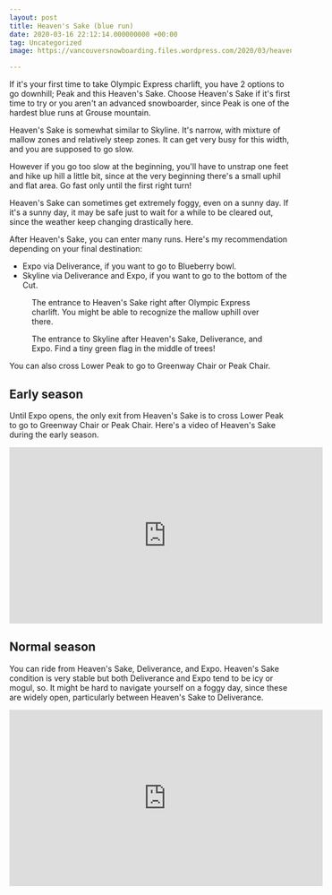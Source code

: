 ```yaml
---
layout: post
title: Heaven's Sake (blue run)
date: 2020-03-16 22:12:14.000000000 +00:00
tag: Uncategorized
image: https://vancouversnowboarding.files.wordpress.com/2020/03/heavens.png

---
```

If it's your first time to take Olympic Express charlift, you have 2 options to go downhill; Peak and this Heaven's Sake. Choose Heaven's Sake if it's first time to try or you aren't an advanced snowboarder, since Peak is one of the hardest blue runs at Grouse mountain.

Heaven's Sake is somewhat similar to Skyline. It's narrow, with mixture of mallow zones and relatively steep zones. It can get very busy for this width, and you are supposed to go slow. 

However if you go too slow at the beginning, you'll have to unstrap one feet and hike up hill a little bit, since at the very beginning there's a small uphil and flat area. Go fast only until the first right turn!

Heaven's Sake can sometimes get extremely foggy, even on a sunny day. If it's a sunny day, it may be safe just to wait for a while to be cleared out, since the weather keep changing drastically here.

After Heaven's Sake, you can enter many runs. Here's my recommendation depending on your final destination:

* Expo via Deliverance, if you want to go to Blueberry bowl.
* Skyline via Deliverance and Expo, if you want to go to the bottom of the Cut.

<!-- wp:image -->
<figure class="wp-block-image"><img src="https://lh3.googleusercontent.com/QG6wH2GNDz7cDydQTR1T4Hy-AJU4gjXwnuldNitESt2lFbhOcEn9G4L42pNWEox_Oimcl-z9TuBVXbVnpBFcHv2W3FnOBRI4yXl2K5iH6iWyNb9gdbCa3t_C76SbAFMyVDkipnjl22AxJT5Ml64GXLlKJqUbXfkCFwTlOeBVqx96p0Gk_XE2BuMVoPxUA7lwfwHrqN4ERCKJ2VYuq5gtIu6SjXzzVjNzFI7as-Phf2tBPCe3hYuEftT3O0YH-tpHkZWgy-bA_xMD3IDcDHCGQ5Fm0V298vXuSfUExXjzfKwubKauvgtwFDikwl4Vol-C16G63IP8H5N6Dn_6fiAb9K2kUp18vl5kuU2WOQLcr0hb7xh6-RdiF9zWfTemaPLRbsGbdjf1ITZdILDJBzjMGpTUhAweX9kqOOAwire9f75OLQW57ubB9f7_hRVnzh5HRKC2AlaA_HKnvVsE7yZDTvthB19yRl_NR1H2IaJqYr6FopllmrBf6ceFY5nfjg0cCyIwoJdL4gSugJwM8vZ0Wzay7_TO2p8MkZu0_Tj__frnZKRaktt_NVKsoNwD0YgAEn_PgqrvC3fgRqhZkY9Urweh1QXoESeGshcfAqIAldqn7ynMoUUt-upLBeCnU9inSZu4lZ14Le4YUdaSTHunTTK-0w091mQYBCrODNzLTpcZyn6JJ1CDfnz4zDs9t7B9zMvYI882L23NfCaD_9ukg6QgkIi8vijHNs0W6sbQajuOWi_Wks-zw3Y=w1824-h1368-no" alt="" /><figcaption>The entrance to Heaven's Sake right after Olympic Express charlift. You might be able to recognize the mallow uphill over there.</figcaption></figure>
<!-- /wp:image -->

<!-- wp:image -->
<figure class="wp-block-image"><img src="https://lh3.googleusercontent.com/GJgdznOVvwrtNbuzb6c5jR-fkOYjwLHSX2hmpa0CCEMMy-fvTZlX1wbJjN7k3BrOa0RhISP-elBdMb7dmvD-XqzvPNt12gMwT6FKvTONNPes_MtCfwul7FVnmkluF4KshW9JtOaqbKj3uK3n-EkF9s2AcZhIBzm8fONy80ld2_a81yrgQoIKO30ZF1XZrefIm7I5RPIejnm9RnMSQRHWhRgV2deYqcBHVU-TSfOplVtdCcmpwWJbH1GevjFIWea2jPOBUFpD6VKWM2mDTICEuxyT5vgFadC3GtTw0MywrjwuCv_Ry9RZ5-x5nMDLxA37wwnU8RQ0TO7wLkdENPzbH3j6t2I-enNdtybZtpAGx08c7wQCZ46oVP1ofGDGbdVJu11-PMTsK0n9EnZbni_4RXVVkFwUiTFFTBWDDRxIqfIYKT6Gq1eYZZ1AqHqds-hTK6cNvOSJ2GDIBD7D3SKa_3U5qW2yZjRCiuJrV05PqqDAWB8SN2Qki3MOPAPGeE7fRx3rQQKvbvUQIFI_iZAvdZquCrz2XT_5F9aL3VS8j9uMVlMWODBekJRR2a1dcuZBNhTlSf8UMaCbFkJqsmdE6PhCI33tBuUBUJm8ATWkae0oK1oCk5GHEvECIIMG0neRUpLQcOBz0XDpIyfdUVLF3HYXgaj5biWvhQkQvSyLeJJAY7fzFvd9nf59Nn3IGcb2l9S1iZnSr0gdoNkHiGAI_nEcNjg7c3dXxam8thbZQ-M-8lcaFXX9lJw=w1824-h1368-no" alt="" /><figcaption>The entrance to Skyline after Heaven's Sake, Deliverance, and Expo. Find a tiny green flag in the middle of trees!</figcaption></figure>
<!-- /wp:image -->

You can also cross Lower Peak to go to Greenway Chair or Peak Chair.

## Early season

Until Expo opens, the only exit from Heaven's Sake is to cross Lower Peak to go to Greenway Chair or Peak Chair. Here's a video of Heaven's Sake during the early season.

<iframe width="560" height="315" src="https://www.youtube.com/embed/F9JxUVB8gS0" title="YouTube video player" frameborder="0" allow="accelerometer; autoplay; clipboard-write; encrypted-media; gyroscope; picture-in-picture" allowfullscreen></iframe>

## Normal season

You can ride from Heaven's Sake, Deliverance, and Expo. Heaven's Sake condition is very stable but both Deliverance and Expo tend to be icy or mogul, so.
It might be hard to navigate yourself on a foggy day, since these are widely open, particularly between Heaven's Sake to Deliverance.

<iframe width="560" height="315" src="https://www.youtube.com/embed/qzXI20270_0" title="YouTube video player" frameborder="0" allow="accelerometer; autoplay; clipboard-write; encrypted-media; gyroscope; picture-in-picture" allowfullscreen></iframe>
